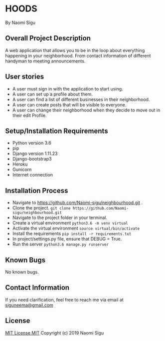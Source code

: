 # HOODS
By Naomi Sigu

## Overall Project Description
A web application that allows you to be in the loop about everything happening in your neighborhood. From contact information of different handyman to meeting announcements.

## User stories
* A user must sign in with the application to start using.
* A user can set up a profile about them.
* A user can find a list of different businesses in their neighborhood.
* A user can create posts that will be visible to everyone.
* A user can change their neighborhood when they decide to move out in their edit Profile.

## Setup/Installation Requirements
* Python version 3.6
* pip
* Django version 1.11.23
* Django-bootstrap3
* Heroku
* Gunicorn
* Internet connection

## Installation Process
* Navigate to https://github.com/Naomi-sigu/neighbourhood.git .
* Clone the project.
``` git clone https://github.com/Naomi-sigu/neighbourhood.git ```
* Navigate to the project folder in your terminal.
* Create a virtual environment
``` python3.6 -m venv virtual ```
* Activate the virtual environment
``` source virtual/bin/activate ```
* Install the requirements
``` pip install -r requirements.txt ```
* In project/settings.py file, ensure that DEBUG = True.
* Run the server
``` python3.6 manage.py runserver ```

## Known Bugs
No known bugs.

## Contact Information
If you need clarification, feel free to reach me via email at siguneema@gmail.com

## License
[MIT License MIT](LICENSE) Copyright (c) 2019 Naomi Sigu